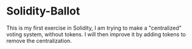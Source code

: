 # Solidity-Ballot
This is my first exercise in Solidity, I am trying to make a "centralized" voting system, without tokens. I will then improve it by adding tokens to remove the centralization. 
